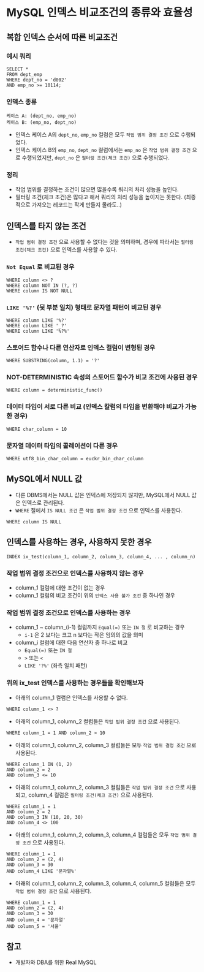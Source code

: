 # MySQL 인덱스 비교조건의 종류와 효율성

## 복합 인덱스 순서에 따른 비교조건

### 예시 쿼리

```mysql-sql
SELECT *
FROM dept_emp
WHERE dept_no = 'd002'
AND emp_no >= 10114;
```

### 인덱스 종류

```
케이스 A: (dept_no, emp_no)   
케이스 B: (emp_no, dept_no)   
```

- 인덱스 케이스 A의 `dept_no`, `emp_no` 컬럼은 모두 `작업 범위 결정 조건` 으로 수행되었다.
- 인덱스 케이스 B의 `emp_no`, `dept_no` 컬럼에서는 `emp_no` 은 `작업 범위 결정 조건` 으로 수행되었지만, `dept_no` 은 `필터링 조건(체크 조건)` 으로 수행되었다.

### 정리

- 작업 범위를 결정하는 조건이 많으면 많을수록 쿼리의 처리 성능을 높인다.
- 필터링 조건(체크 조건)은 많다고 해서 쿼리의 처리 성능을 높이지는 못한다. (최종적으로 가져오는 레코드는 작게 만들지 몰라도..)

## 인덱스를 타지 않는 조건

- `작업 범위 결정 조건` 으로 사용할 수 없다는 것을 의미하며, 경우에 따라서는 `필터링 조건(체크 조건)` 으로 인덱스를 사용할 수 있다.

### `Not Equal` 로 비교된 경우

```mysql-sql
WHERE column <> ?
WHERE column NOT IN (?, ?)
WHERE column IS NOT NULL
```

### `LIKE '%?'` (뒷 부분 일치) 형태로 문자열 패턴이 비교된 경우

```mysql-sql
WHERE column LIKE '%?'
WHERE column LIKE '_?'
WHERE column LIKE '%?%'
```

### 스토어드 함수나 다른 연산자로 인덱스 컬럼이 변형된 경우

```mysql-sql
WHERE SUBSTRING(column, 1.1) = '?'
```

### NOT-DETERMINISTIC 속성의 스토어드 함수가 비교 조건에 사용된 경우

```mysql-sql
WHERE column = deterministic_func()
```

### 데이터 타입이 서로 다른 비교 (인덱스 칼럼의 타입을 변환해야 비교가 가능한 경우)

```mysql-sql
WHERE char_column = 10
```

### 문자열 데이터 타입의 콜레이션이 다른 경우

```mysql-sql
WHERE utf8_bin_char_column = euckr_bin_char_column
```

## MySQL에서 NULL 값

- 다른 DBMS에서는 NULL 값은 인덱스에 저장되지 않지만, MySQL에서 NULL 값은 인덱스로 관리된다.
- `WHERE` 절에서 `IS NULL 조건` 은 `작업 범위 결정 조건` 으로 인덱스를 사용한다.

```mysql-sql
WHERE column IS NULL
```

## 인덱스를 사용하는 경우, 사용하지 못한 경우

```mysql-sql
INDEX ix_test(column_1, column_2, column_3, column_4, ... , column_n)
```

### 작업 범위 결정 조건으로 인덱스를 사용하지 않는 경우

- column_1 컬럼에 대한 조건이 없는 경우
- column_1 컬럼의 비교 조건이 위의 `인덱스 사용 불가 조건` 중 하나인 경우

### 작업 범위 결정 조건으로 인덱스를 사용하는 경우 

- column_1 ~ column_(i-1) 컬럼까지 `Equal(=)` 또는 `IN 절` 로 비교하는 경우
  - `i-1` 은 2 보다는 크고 n 보다는 작은 임의의 값을 의미
- column_i 컬럼에 대한 다음 연산자 중 하나로 비교
  - `Equal(=)` 또는 `IN 절`
  - `>` 또는 `<`
  - `LIKE '?%'` (좌측 일치 패턴)

### 위의 ix_test 인덱스를 사용하는 경우들을 확인해보자

- 아래의 column_1 컬럼은 인덱스를 사용할 수 없다.

```mysql-sql
WHERE column_1 <> ?
```

- 아래의 column_1, column_2 컬럼들은 `작업 범위 결정 조건` 으로 사용된다.

```mysql-sql
WHERE column_1 = 1 AND column_2 > 10
```

- 아래의 column_1, column_2, column_3 컬럼들은 모두 `작업 범위 결정 조건` 으로 사용된다.

```mysql-sql
WHERE column_1 IN (1, 2)
AND column_2 = 2
AND column_3 <= 10
```

- 아래의 column_1, column_2, column_3 컬럼들은 `작업 범위 결정 조건` 으로 사용되고, column_4 컬럼은 `필터링 조건(체크 조건)` 으로 사용된다.

```mysql-sql
WHERE column_1 = 1
AND column_2 = 2
AND column_3 IN (10, 20, 30)
AND column_4 <> 100
```

- 아래의 column_1, column_2, column_3, column_4 컬럼들은 모두 `작업 범위 결정 조건` 으로 사용된다.

```mysql-sql
WHERE column_1 = 1
AND column_2 = (2, 4)
AND column_3 = 30
AND column_4 LIKE '문자열%'
```

- 아래의 column_1, column_2, column_3, column_4, column_5 컬럼들은 모두 `작업 범위 결정 조건` 으로 사용된다.

```mysql-sql
WHERE column_1 = 1
AND column_2 = (2, 4)
AND column_3 = 30
AND column_4 = '문자열'
AND column_5 = '서울'
```

## 참고

- 개발자와 DBA를 위한 Real MySQL
